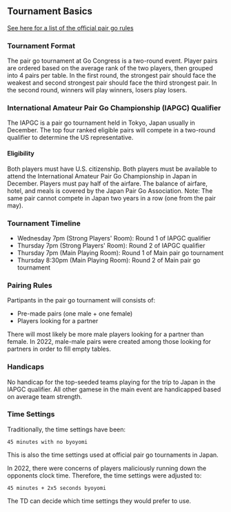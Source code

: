 ## Tournament Basics

[See here for a list of the official pair go rules](http://www.worldpairgo.org/rules/index.htm)

### Tournament Format

The pair go tournament at Go Congress is a two-round event. Player pairs are ordered based on the average rank of the two players, then grouped into 4 pairs per table. In the first round, the strongest pair should face the weakest and second strongest pair should face the third strongest pair. In the second round, winners will play winners, losers play losers.

### International Amateur Pair Go Championship (IAPGC) Qualifier

The IAPGC is a pair go tournament held in Tokyo, Japan usually in December. The top four ranked eligible pairs will compete in a two-round qualifier to determine the US representative.

#### Eligibility
Both players must have U.S. citizenship. Both players must be available to attend the International Amateur Pair Go Championship in Japan in December. Players must pay half of the airfare. The balance of airfare, hotel, and meals is covered by the Japan Pair Go Association. Note: The same pair cannot compete in Japan two years in a row (one from the pair may).

### Tournament Timeline
* Wednesday 7pm (Strong Players' Room): Round 1 of IAPGC qualifier
* Thursday 7pm (Strong Players' Room): Round 2 of IAPGC qualifier
* Thursday 7pm (Main Playing Room): Round 1 of Main pair go tournament
* Thursday 8:30pm (Main Playing Room): Round 2 of Main pair go tournament

### Pairing Rules

Partipants in the pair go tournament will consists of:
* Pre-made pairs (one male + one female)
* Players looking for a partner

There will most likely be more male players looking for a partner than female. In 2022, male-male pairs were created among those looking for partners in order to fill empty tables.

### Handicaps

No handicap for the top-seeded teams playing for the trip to Japan in the IAPGC qualifier. All other gamese in the main event are handicapped based on average team strength.

### Time Settings

Traditionally, the time settings have been:
```
45 minutes with no byoyomi
```
This is also the time settings used at official pair go tournaments in Japan.

In 2022, there were concerns of players maliciously running down the opponents clock time. Therefore, the time settings were adjusted to:
```
45 minutes + 2x5 seconds byoyomi
```
The TD can decide which time settings they would prefer to use.
